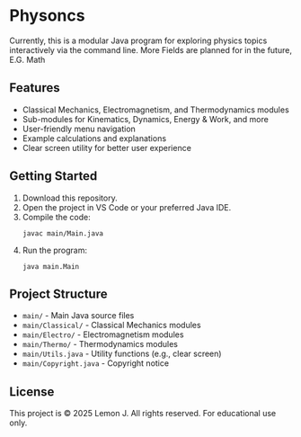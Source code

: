 # Physoncs

Currently, this is a modular Java program for exploring physics topics interactively via the command line.
More Fields are planned for in the future, E.G. Math
## Features
- Classical Mechanics, Electromagnetism, and Thermodynamics modules
- Sub-modules for Kinematics, Dynamics, Energy & Work, and more
- User-friendly menu navigation
- Example calculations and explanations
- Clear screen utility for better user experience

## Getting Started
1. Download this repository.
2. Open the project in VS Code or your preferred Java IDE.
3. Compile the code:
   ```
   javac main/Main.java
   ```
4. Run the program:
   ```
   java main.Main
   ```

## Project Structure
- `main/` - Main Java source files
- `main/Classical/` - Classical Mechanics modules
- `main/Electro/` - Electromagnetism modules
- `main/Thermo/` - Thermodynamics modules
- `main/Utils.java` - Utility functions (e.g., clear screen)
- `main/Copyright.java` - Copyright notice

## License
This project is © 2025 Lemon J. All rights reserved. For educational use only.

